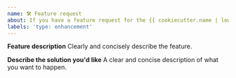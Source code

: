 ```yaml
---
name: 🛠 Feature request
about: If you have a feature request for the {{ cookiecutter.name | lower }}, file it here.
labels: 'type: enhancement'
---
```


**Feature description**
Clearly and concisely describe the feature.

**Describe the solution you'd like**
A clear and concise description of what you want to happen.